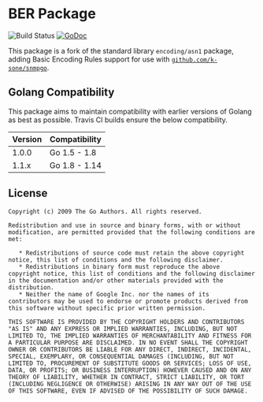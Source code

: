 BER Package
============

![Build Status](https://github.com/geoffgarside/ber/workflows/Go/badge.svg)
[![GoDoc](https://godoc.org/github.com/geoffgarside/ber?status.svg)](http://godoc.org/github.com/geoffgarside/ber)

This package is a fork of the standard library `encoding/asn1` package, adding Basic Encoding Rules support for use with [`github.com/k-sone/snmpgo`](https://github.com/k-sone/snmpgo).

Golang Compatibility
--------------------

This package aims to maintain compatibility with earlier versions of Golang as best as possible.
Travis CI builds ensure the below compatibility.

| Version | Compatibility |
| ------- | ------------- |
| 1.0.0   | Go 1.5 - 1.8  |
| 1.1.x   | Go 1.8 - 1.14 |

License
-------

```
Copyright (c) 2009 The Go Authors. All rights reserved.

Redistribution and use in source and binary forms, with or without
modification, are permitted provided that the following conditions are
met:

   * Redistributions of source code must retain the above copyright
notice, this list of conditions and the following disclaimer.
   * Redistributions in binary form must reproduce the above
copyright notice, this list of conditions and the following disclaimer
in the documentation and/or other materials provided with the
distribution.
   * Neither the name of Google Inc. nor the names of its
contributors may be used to endorse or promote products derived from
this software without specific prior written permission.

THIS SOFTWARE IS PROVIDED BY THE COPYRIGHT HOLDERS AND CONTRIBUTORS
"AS IS" AND ANY EXPRESS OR IMPLIED WARRANTIES, INCLUDING, BUT NOT
LIMITED TO, THE IMPLIED WARRANTIES OF MERCHANTABILITY AND FITNESS FOR
A PARTICULAR PURPOSE ARE DISCLAIMED. IN NO EVENT SHALL THE COPYRIGHT
OWNER OR CONTRIBUTORS BE LIABLE FOR ANY DIRECT, INDIRECT, INCIDENTAL,
SPECIAL, EXEMPLARY, OR CONSEQUENTIAL DAMAGES (INCLUDING, BUT NOT
LIMITED TO, PROCUREMENT OF SUBSTITUTE GOODS OR SERVICES; LOSS OF USE,
DATA, OR PROFITS; OR BUSINESS INTERRUPTION) HOWEVER CAUSED AND ON ANY
THEORY OF LIABILITY, WHETHER IN CONTRACT, STRICT LIABILITY, OR TORT
(INCLUDING NEGLIGENCE OR OTHERWISE) ARISING IN ANY WAY OUT OF THE USE
OF THIS SOFTWARE, EVEN IF ADVISED OF THE POSSIBILITY OF SUCH DAMAGE.
```
